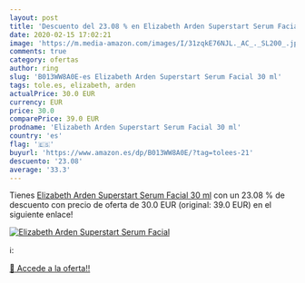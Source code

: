 ```yaml
---
layout: post
title: 'Descuento del 23.08 % en Elizabeth Arden Superstart Serum Facial '
date: 2020-02-15 17:02:21
image: 'https://m.media-amazon.com/images/I/31zqkE76NJL._AC_._SL200_.jpg'
comments: true
category: ofertas
author: ring
slug: 'B013WW8A0E-es Elizabeth Arden Superstart Serum Facial 30 ml'
tags: tole.es, elizabeth, arden
actualPrice: 30.0 EUR
currency: EUR
price: 30.0
comparePrice: 39.0 EUR
prodname: 'Elizabeth Arden Superstart Serum Facial 30 ml'
country: 'es'
flag: '🇪🇸'
buyurl: 'https://www.amazon.es/dp/B013WW8A0E/?tag=tolees-21'
descuento: '23.08'
average: '33.3'
---
```


Tienes [Elizabeth Arden Superstart Serum Facial 30 ml](https://www.amazon.es/dp/B013WW8A0E/?tag=tolees-21) con un 23.08 % de descuento con precio de oferta de 30.0 EUR (original: 39.0 EUR) en el siguiente enlace!

[![Elizabeth Arden Superstart Serum Facial ](https://m.media-amazon.com/images/I/31zqkE76NJL._AC_._SL200_.jpg)](https://www.amazon.es/dp/B013WW8A0E/?tag=tolees-21)

ℹ️:


[🛒 Accede a la oferta!!](https://www.amazon.es/dp/B013WW8A0E/?tag=tolees-21)

